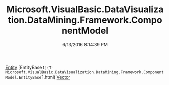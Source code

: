 ﻿---
title: Microsoft.VisualBasic.DataVisualization.DataMining.Framework.ComponentModel
date: 6/13/2016 8:14:39 PM
---

[Entity](T-Microsoft.VisualBasic.DataVisualization.DataMining.Framework.ComponentModel.Entity.html)
[EntityBase`1](T-Microsoft.VisualBasic.DataVisualization.DataMining.Framework.ComponentModel.EntityBase`1.html)
[Vector](T-Microsoft.VisualBasic.DataVisualization.DataMining.Framework.ComponentModel.Vector.html)
